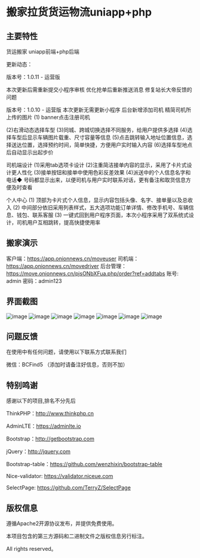 # 搬家拉货货运物流uniapp+php


## 主要特性

货运搬家 uniapp前端+php后端

更新动态：

版本号：1.0.11 - 运营版

本次更新后需重新提交小程序审核
优化抢单后重新推送消息
修复站长大帝反馈的问题

版本号：1.0.10 - 运营版
本次更新无需更新小程序
后台新增添加司机
精简司机所上传的图片
(1) banner点击注册司机

(2)右滑动态选择车型
(3)同城、跨城切换选择不同服务，给用户提供多选择
(4)选择车型后显示车辆图片载重、尺寸容量等信息
(5)点击跳转输入地址位置信息，选择送达位置，选择预约时间，简单快捷，方便用户实时输入内容
(6)选择车型地点后自动显示出起步价
 
司机端设计
(1)采用tab选项卡设计
(2)注重简洁接单内容的显示，采用了卡片式设计更人性化
(3)接单按钮和接单中使用色彩反差效果
(4)派送中的个人信息名字和电话◆ 号码都显示出来，以便司机与用户实时联系对话，更有备注和取货信息方便及时查看

个人中心
(1) 顶部为卡片式个人信息，显示内容包括头像、名字、接单量以及总收入
(2) 中间部分依旧采用列表样式，五大选项功能订单详情、修改手机号、车辆信息、钱包、联系客服
(3) 一键式回到用户程序页面，本次小程序采用了双系统式设计，司机用户互相跳转，提高快捷使用率

## 搬家演示
客户端：https://app.onionnews.cn/moveuser
司机端：https://app.onionnews.cn/movedriver
后台管理：https://move.onionnews.cn/pjsONbXFua.php/order?ref=addtabs
账号: admin
密码：admin123 

## 界面截图
![image](https://github.com/DOUBLE-Baller/movehouse/blob/master/img/微信截图_20230813181337.png?raw=true)
![image](https://github.com/DOUBLE-Baller/movehouse/blob/master/img/微信截图_20230813181407.png?raw=true)
![image](https://github.com/DOUBLE-Baller/movehouse/blob/master/img/微信截图_20230813181421.png?raw=true)
![image](https://github.com/DOUBLE-Baller/movehouse/blob/master/img/微信截图_20230813181440.png?raw=true)
![image](https://github.com/DOUBLE-Baller/movehouse/blob/master/img/微信截图_20230813181637.png?raw=true)
![image](https://github.com/DOUBLE-Baller/movehouse/blob/master/img/微信截图_20230813181658.png?raw=true)
![image](https://github.com/DOUBLE-Baller/movehouse/blob/master/img/微信截图_20230813181316.png?raw=true)

## 问题反馈

在使用中有任何问题，请使用以下联系方式联系我们

微信：BCFind5 （添加时请备注好信息，否则不加）

## 特别鸣谢

感谢以下的项目,排名不分先后

ThinkPHP：http://www.thinkphp.cn

AdminLTE：https://adminlte.io

Bootstrap：http://getbootstrap.com

jQuery：http://jquery.com

Bootstrap-table：https://github.com/wenzhixin/bootstrap-table

Nice-validator: https://validator.niceue.com

SelectPage: https://github.com/TerryZ/SelectPage


## 版权信息

遵循Apache2开源协议发布，并提供免费使用。

本项目包含的第三方源码和二进制文件之版权信息另行标注。


All rights reserved。
